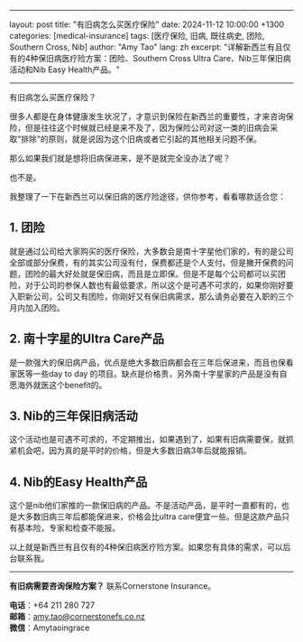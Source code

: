
---
layout: post
title: "有旧病怎么买医疗保险"
date: 2024-11-12 10:00:00 +1300
categories: [medical-insurance]
tags: [医疗保险, 旧病, 既往病史, 团险, Southern Cross, Nib]
author: "Amy Tao"
lang: zh
excerpt: "详解新西兰有且仅有的4种保旧病医疗险方案：团险、Southern Cross Ultra Care、Nib三年保旧病活动和Nib Easy Health产品。"

---

有旧病怎么买医疗保险？

很多人都是在身体健康发生状况了，才意识到保险在新西兰的重要性，才来咨询保险，但是往往这个时候就已经是来不及了，因为保险公司对这一类的旧病会采取"排除"的原则，就是说因为这个旧病或者它引起的其他相关问题不保。

那么如果我们就是想将旧病保进来，是不是就完全没办法了呢？

也不是。

我整理了一下在新西兰可以保旧病的医疗险途径，供你参考，看看哪款适合您：

## 1. 团险

就是通过公司给大家购买的医疗保险，大多数会是南十字星他们家的，有的是公司全部或部分保费，有的其实公司没有付，保费都还是个人支付。但是撇开保费的问题，团险的最大好处就是保旧病，而且是立即保。但是不是每个公司都可以买团险，对于公司的参保人数也有最低要求，所以这个是可遇不可求的，如果你刚好要入职新公司，公司又有团险，你刚好又有保旧病需求，那么请务必要在入职的三个月内加入团险。

## 2. 南十字星的Ultra Care产品

是一款强大的保旧病产品，优点是绝大多数旧病都会在三年后保进来，而且也保看家医等一些day to day 的项目。缺点是价格贵，另外南十字星家的产品是没有自愿海外就医这个benefit的。

## 3. Nib的三年保旧病活动

这个活动也是可遇不可求的，不定期推出，如果遇到了，如果有旧病需要保，就抓紧机会吧，因为真的是平时的价格，但是大多数旧病3年后就能报销。

## 4. Nib的Easy Health产品

这个是nib他们家推的一款保旧病的产品。不是活动产品，是平时一直都有的，也是大多数旧病三年后都能保进来，价格会比ultra care便宜一些。但是这款产品只有基本险，专家和检查不能报。

以上就是新西兰有且仅有的4种保旧病医疗险方案。如果您有具体的需求，可以后台联系我。



---

**有旧病需要咨询保险方案？** 联系Cornerstone Insurance。

**电话**：+64 211 280 727  
**邮箱**：amy.tao@cornerstonefs.co.nz  
**微信**：Amytaoingrace
